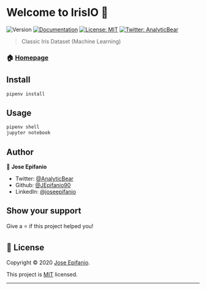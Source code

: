 # Welcome to IrisIO :leaves:
![Version](https://img.shields.io/badge/version-1.0.0-blue.svg?cacheSeconds=2592000)
[![Documentation](https://img.shields.io/badge/documentation-yes-brightgreen.svg)](https://scikit-learn.org/stable/auto_examples/datasets/plot_iris_dataset.html)
[![License: MIT](https://img.shields.io/badge/License-MIT-yellow.svg)](https://opensource.org/licenses/MIT)
[![Twitter: AnalyticBear](https://img.shields.io/twitter/follow/AnalyticBear.svg?style=social)](https://twitter.com/AnalyticBear)

> Classic Iris Dataset (Machine Learning)

### 🏠 [Homepage](https://github.com/JEpifanio90/IrisIO)

## Install

```sh
pipenv install
```

## Usage

```sh
pipenv shell
jupyter notebook
```

## Author

👤 **Jose Epifanio**

* Twitter: [@AnalyticBear](https://twitter.com/AnalyticBear)
* Github: [@JEpifanio90](https://github.com/JEpifanio90)
* LinkedIn: [@joseepifanio](https://linkedin.com/in/joseepifanio)

## Show your support

Give a ⭐️ if this project helped you!


## 📝 License

Copyright © 2020 [Jose Epifanio](https://github.com/JEpifanio90).

This project is [MIT](https://opensource.org/licenses/MIT) licensed.

***
